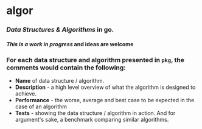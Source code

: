 # algor

### *Data Structures & Algorithms* in **go**.

#### *This is a work in progress* and ideas are welcome

### For each data structure and algorithm presented in `pkg`, the comments would contain the following:

-   **Name** of data structure / algorithm.
-   **Description** - a high level overview of what the algorithm is designed to achieve.
-   **Performance** - the worse, average and best case to be expected in the case of an algorithm
-   **Tests** - showing the data structure / algorithm in action. And for argument's sake, a benchmark comparing similar algorithms.
